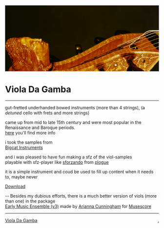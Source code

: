![](bg.png)

# Viola Da Gamba

---

gut-fretted underhanded bowed instruments (more than 4 strings), (a *detuned* cello with frets and more strings)  

came up from mid to late 15th century and were most popular in the Renaissance and Baroque periods.  
[here](https://en.wikipedia.org/wiki/Viol) you'll find more info

i took the samples from  
[Bigcat Instruments](http://bigcatinstruments.blogspot.com/2014/08/gm-midi-instruments-for-kontakt.html)

and i was pleased to have fun making a sfz of the viol-samples  
playable with sfz-player like <a href="https://www.plogue.com/products/sforzando.html" target="sfo">sforzando</a> from <a href="https://www.plogue.com/" target="plg">plogue</a>  

it is a simple instrument and coud be used to fill up content when it needs to, maybe never  

[Download](sfz/violadagamba.zip)  

--
Besides my dubious efforts, there is a much better version of viols (more than one) in the package  
[Early Music Ensemble (v3)](https://www.dropbox.com/s/v94z8sruj7yh0by/Early%20Music%20Ensemble%20%28v3%29%20SFZ%20Files.zip?dl=0)
made by [Arianna Cunningham](https://www.youtube.com/channel/UCoSBT4PeH0fxfvA0zQUxWRw/about) for [Musescore](https://musescore.org/)

----

[Viola Da Gamba](https://bobobo-git.github.io/SFZ-Viola-Da-Gamba/) <a style="float:right;" href="https://github.com/bobobo-git/SFZ-Viola-Da-Gamba/">.</a>
